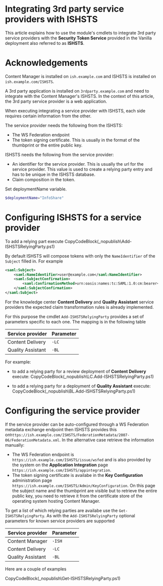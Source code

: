 ﻿# Integrating 3rd party service providers with ISHSTS
 
This article explains how to use the module's cmdlets to integrate 3rd party service providers with the **Security Token Service** provided in the Vanilla deployment also referred to as **ISHSTS**.

# Acknowledgements

Content Manager is installed on `ish.example.com` and ISHSTS is installed on `ish.example.com/ISHSTS`.

A 3rd party application is installed on `3rdparty.example.com` and need to integrate with the Content Manager's ISHSTS. 
In the context of this article, the 3rd party service provider is a web application.

When executing integrating a service provider with ISHSTS, each side requires certain information from the other.

The service provider needs the following from the ISHSTS:

- The WS Federation endpoint
- The token signing certificate. This is usually in the format of the thumbprint or the entire public key.

ISHSTS needs the following from the service provider:

- An identifier for the service provider. This is usually the url for the service provider. This value is used to create a relying party entry and has to be unique in the ISHSTS database.
- Claim composition in the token. 

Set deploymentName variable.
```powershell
$deploymentName="InfoShare"
```

# Configuring ISHSTS for a service provider

To add a relying part execute 
CopyCodeBlock(_nopublish\Add-ISHSTSRelyingParty.ps1)

By default ISHSTS will compose tokens with only the `NameIdentifier` of the `Subject` filled in. For example

```xml
<saml:Subject>
	<saml:NameIdentifier>user@example.com</saml:NameIdentifier>
	<saml:SubjectConfirmation>
		<saml:ConfirmationMethod>urn:oasis:names:tc:SAML:1.0:cm:bearer</saml:ConfirmationMethod>
	</saml:SubjectConfirmation>
</saml:Subject>
```

For the knowledge center **Content Delivery** and **Quality Assistant** service providers the expected claim transformation rules is already implemented.

For this purpose the cmdlet `Add-ISHSTSRelyingParty` provides a set of parameters specific to each one. The mapping is in the following table

| Service provider  | Parameter |
| ----------------- | --------- |
| Content Delivery  | `-LC` |
| Quality Assistant | `-BL` |

For example: 

- to add a relying party for a review deployment of **Content Delivery** execute:
CopyCodeBlock(_nopublish\LC.Add-ISHSTSRelyingParty.ps1)

- to add a relying party for a deployment of **Quality Assistant** execute:
CopyCodeBlock(_nopublish\BL.Add-ISHSTSRelyingParty.ps1)

# Configuring the service provider

If the service provider can be auto-configured through a WS Federation metadata exchange endpoint then ISHSTS provides this on`https://ish.example.com/ISHSTS/FederationMetadata/2007-06/FederationMetadata.xml`. 
In the alternative case retrieve the information manually:

- The WS Federation endpoint is `https://ish.example.com/ISHSTS/issue/wsfed` and is also provided by the system on the **Application Integration** page `https://ish.example.com/ISHSTS/appintegration`.
- The token signing certificate is availabe in the **Key Configuration** administration page `https://ish.example.com/ISHSTS/Admin/KeyConfiguration`. On this page the subject name and the thumbprint are visible but to retrieve the entire public key, you need to retrieve it from the certificate store of the operating system hosting Content Manager.

To get a list of which relying parties are availabe use the `Get-ISHSTSRelyingParty`. As with the `Add-ISHSTSRelyingParty` optional parameters for known service providers are supported

| Service provider  | Parameter |
| ----------------- | --------- |
| Content Manager   | `-ISH` |
| Content Delivery  | `-LC` |
| Quality Assistant | `-BL` |


Here are a couple of examples

CopyCodeBlock(_nopublish\Get-ISHSTSRelyingParty.ps1)